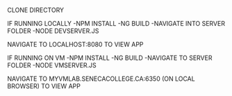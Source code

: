 CLONE DIRECTORY

IF RUNNING LOCALLY
-NPM INSTALL
-NG BUILD
-NAVIGATE INTO SERVER FOLDER
-NODE DEVSERVER.JS

NAVIGATE TO LOCALHOST:8080 TO VIEW APP

IF RUNNING ON VM
-NPM INSTALL
-NG BUILD
-NAVIGATE TO SERVER FOLDER
-NODE VMSERVER.JS

NAVIGATE TO MYVMLAB.SENECACOLLEGE.CA:6350 (ON LOCAL BROWSER) TO VIEW APP 